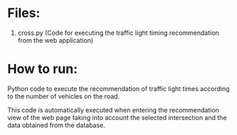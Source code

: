 # Files:
1. cross.py (Code for executing the traffic light timing recommendation from the web application)
 
# How to run:
Python code to execute the recommendation of traffic light times according to the number of vehicles on the road. 

This code is automatically executed when entering the recommendation view of the web page taking into account the selected intersection and the data obtained from the database.
